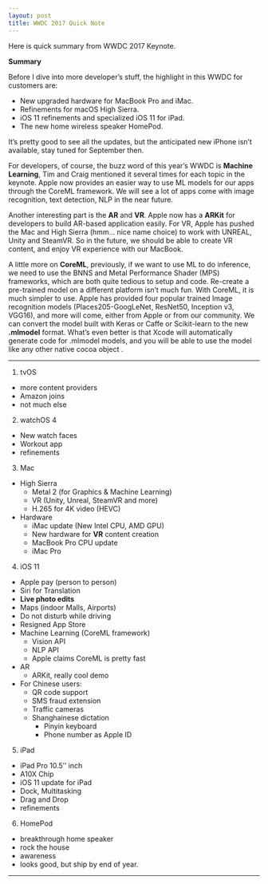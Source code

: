 ```yaml
---
layout: post
title: WWDC 2017 Quick Note
---
```


Here is quick summary from WWDC 2017 Keynote.

**Summary**

Before I dive into more developer’s stuff, the highlight in this WWDC for customers are:

 * New upgraded hardware for MacBook Pro and iMac.
 * Refinements for macOS High Sierra.
 * iOS 11 refinements and specialized iOS 11 for iPad.
 * The new home wireless speaker HomePod.

It’s pretty good to see all the updates, but the anticipated new iPhone isn’t available, stay tuned for September then.

For developers, of course, the buzz word of this year’s WWDC  is **Machine Learning**, Tim and Craig mentioned it several times for each topic in the keynote. Apple now provides an easier way to use ML models for our apps through the CoreML framework. We will see a lot of apps come with image recognition, text detection, NLP in the near future.

Another interesting part is the **AR** and **VR**. Apple now has a **ARKit** for developers to build AR-based application easily. For VR, Apple has pushed the Mac and High Sierra (hmm… nice name choice) to work with UNREAL, Unity and SteamVR. So in the future, we should be able to create VR content, and enjoy VR experience with our MacBook.

A little more on **CoreML**, previously, if we want to use ML to do inference, we need to use the BNNS and Metal Performance Shader (MPS) frameworks, which are both quite tedious to setup and code. Re-create a pre-trained model on a different platform isn’t much fun. With CoreML, it is much simpler to use. Apple has provided four popular trained Image recognition models (Places205-GoogLeNet, ResNet50, Inception v3, VGG16), and more will come, either from Apple or from our community. We can convert the model built with Keras or Caffe or Scikit-learn to the new **.mlmodel** format. What’s even better is that Xcode will automatically generate code for .mlmodel models, and you will be able to use the model like any other native cocoa object .

---

1. tvOS
  * more content providers
  * Amazon joins
  * not much else

2. watchOS 4
  * New watch faces
  * Workout app
  * refinements

3. Mac
  * High Sierra
    * Metal 2 (for Graphics & Machine Learning)
    * VR (Unity, Unreal, SteamVR and more)
    * H.265 for 4K video (HEVC)
  * Hardware
	  * iMac update (New Intel CPU, AMD GPU)
	  * New hardware for **VR** content creation
	  * MacBook Pro CPU update
	  * iMac Pro

4. iOS 11
  * Apple pay (person to person)
  * Siri for Translation
  * **Live photo edits**
  * Maps (indoor Malls, Airports)
  * Do not disturb while driving
  * Resigned App Store
  * Machine Learning (CoreML framework)
    * Vision API
    * NLP API
	* Apple claims CoreML is pretty fast
  * AR
	  * ARKit, really cool demo
  * For Chinese users:
 	  * QR code support
	  * SMS fraud extension
	  * Traffic cameras
    * Shanghainese dictation
	  * Pinyin keyboard
	  * Phone number as Apple ID

5. iPad
  * iPad Pro 10.5’’ inch
  * A10X Chip
  * iOS 11 update for iPad
  * Dock, Multitasking
  * Drag and Drop
  * refinements

6. HomePod
  * breakthrough home speaker
  * rock the house
  * awareness
  * looks good, but ship by end of year.

----
